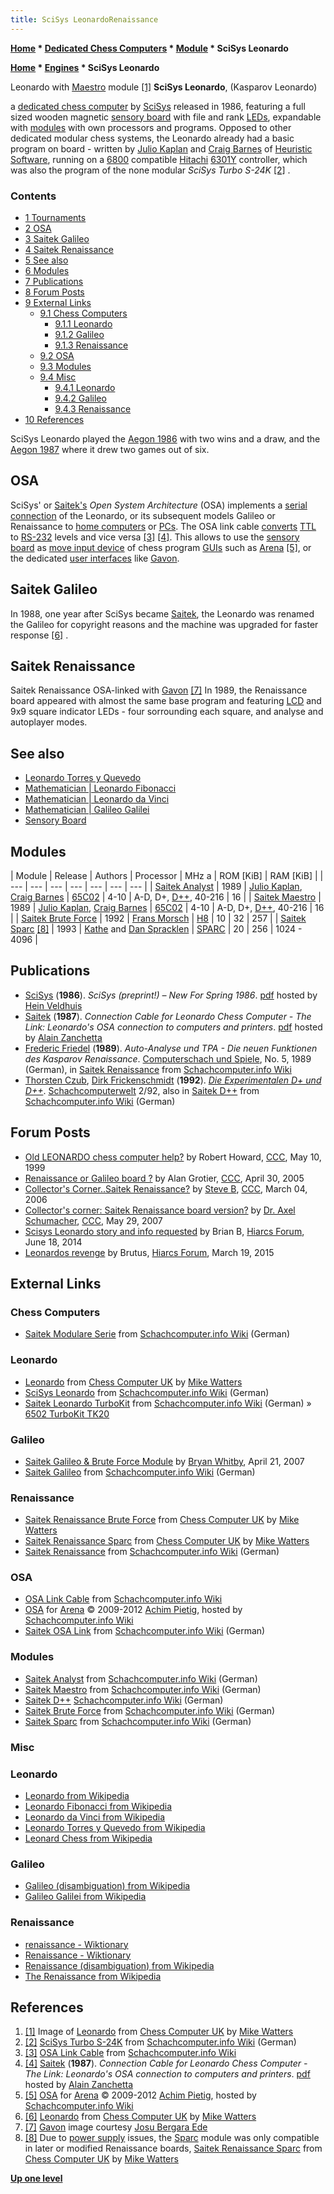 ```yaml
---
title: SciSys LeonardoRenaissance
---
```

**[Home](Home "Home") \* [Dedicated Chess Computers](Dedicated_Chess_Computers "Dedicated Chess Computers") \* [Module](Module "Module") \* SciSys Leonardo**  

**[Home](Home "Home") \* [Engines](Engines "Engines") \* SciSys Leonardo**



 [](http://www.chesscomputeruk.com/html/leonardo.html) Leonardo with [Maestro](index.php?title=Saitek_Maestro&action=edit&redlink=1 "Saitek Maestro (page does not exist)") module <a id="cite-note-1" href="#cite-ref-1">[1]</a> 
**SciSys Leonardo**, (Kasparov Leonardo)  

a [dedicated chess computer](Dedicated_Chess_Computers "Dedicated Chess Computers") by [SciSys](Saitek "Saitek") released in 1986, featuring a full sized wooden magnetic [sensory board](Sensory_Board "Sensory Board") with file and rank [LEDs](https://en.wikipedia.org/wiki/Light-emitting_diode), expandable with [modules](Module "Module") with own processors and programs. Opposed to other dedicated modular chess systems, the Leonardo already had a basic program on board - written by [Julio Kaplan](Julio_Kaplan "Julio Kaplan") and [Craig Barnes](Craig_Barnes "Craig Barnes") of [Heuristic Software](Heuristic_Software "Heuristic Software"), running on a [6800](6800 "6800") compatible [Hitachi](https://en.wikipedia.org/wiki/Hitachi) [6301Y](6800#6301 "6800") controller, which was also the program of the none modular *SciSys Turbo S-24K* <a id="cite-note-2" href="#cite-ref-2">[2]</a> . 



### Contents


* [1 Tournaments](#tournaments)
* [2 OSA](#osa)
* [3 Saitek Galileo](#saitek-galileo)
* [4 Saitek Renaissance](#saitek-renaissance)
* [5 See also](#see-also)
* [6 Modules](#modules)
* [7 Publications](#publications)
* [8 Forum Posts](#forum-posts)
* [9 External Links](#external-links)
	+ [9.1 Chess Computers](#chess-computers)
		- [9.1.1 Leonardo](#leonardo)
		- [9.1.2 Galileo](#galileo)
		- [9.1.3 Renaissance](#renaissance)
	+ [9.2 OSA](#osa-2)
	+ [9.3 Modules](#modules-2)
	+ [9.4 Misc](#misc)
		- [9.4.1 Leonardo](#leonardo-2)
		- [9.4.2 Galileo](#galileo-2)
		- [9.4.3 Renaissance](#renaissance-2)
* [10 References](#references)






SciSys Leonardo played the [Aegon 1986](Aegon_1986 "Aegon 1986") with two wins and a draw, and the [Aegon 1987](Aegon_1987 "Aegon 1987") where it drew two games out of six.




## OSA


SciSys' or [Saitek's](Saitek "Saitek") *Open System Architecture* (OSA) implements a [serial connection](https://en.wikipedia.org/wiki/Serial_communication) of the Leonardo, or its subsequent models Galileo or Renaissance to [home computers](Hardware#Home "Hardware") or [PCs](IBM_PC "IBM PC"). The OSA link cable [converts](https://en.wikipedia.org/wiki/MAX232) [TTL](https://en.wikipedia.org/wiki/Transistor%E2%80%93transistor_logic) to [RS-232](https://en.wikipedia.org/wiki/RS-232) levels and vice versa <a id="cite-note-3" href="#cite-ref-3">[3]</a> <a id="cite-note-4" href="#cite-ref-4">[4]</a>. This allows to use the [sensory board](Sensory_Board "Sensory Board") as [move input device](Entering_Moves "Entering Moves") of chess program [GUIs](GUI "GUI") such as [Arena](Arena "Arena") <a id="cite-note-5" href="#cite-ref-5">[5]</a>, or the dedicated [user interfaces](User_Interface "User Interface") like [Gavon](Gavon "Gavon").




## Saitek Galileo


In 1988, one year after SciSys became [Saitek](Saitek "Saitek"), the Leonardo was renamed the Galileo for copyright reasons and the machine was upgraded for faster response <a id="cite-note-6" href="#cite-ref-6">[6]</a> .




## Saitek Renaissance


 [](Gavon#Renaissance "Gavon#Renaissance") Saitek Renaissance OSA-linked with [Gavon](Gavon#Renaissance "Gavon") <a id="cite-note-7" href="#cite-ref-7">[7]</a> 
In 1989, the Renaissance board appeared with almost the same base program and featuring [LCD](https://en.wikipedia.org/wiki/Liquid-crystal_display) and 9x9 square indicator LEDs - four sorrounding each square, and analyse and autoplayer modes. 



## See also


* [Leonardo Torres y Quevedo](Leonardo_Torres_y_Quevedo "Leonardo Torres y Quevedo")
* [Mathematician | Leonardo Fibonacci](Mathematician#Fibonacci "Mathematician")
* [Mathematician | Leonardo da Vinci](Mathematician#Leonardo "Mathematician")
* [Mathematician | Galileo Galilei](Mathematician#GalileoGalilei "Mathematician")
* [Sensory Board](Sensory_Board "Sensory Board")


## Modules




|  Module
 |  Release
 |  Authors
 |  Processor
 |  MHz a
 |  ROM [KiB]
 |  RAM [KiB]
 |
| --- | --- | --- | --- | --- | --- | --- |
| [Saitek Analyst](index.php?title=Saitek_Analyst&action=edit&redlink=1 "Saitek Analyst (page does not exist)") |  1989
 | [Julio Kaplan](Julio_Kaplan "Julio Kaplan"), [Craig Barnes](Craig_Barnes "Craig Barnes") | [65C02](6502 "6502") |  4-10
 |  A-D, D+, [D++](http://www.schach-computer.info/wiki/index.php/Saitek_D%2B%2B), 40-216
 |  16
 |
| [Saitek Maestro](index.php?title=Saitek_Maestro&action=edit&redlink=1 "Saitek Maestro (page does not exist)") |  1989
 | [Julio Kaplan](Julio_Kaplan "Julio Kaplan"), [Craig Barnes](Craig_Barnes "Craig Barnes") | [65C02](6502 "6502") |  4-10
 |  A-D, D+, [D++](http://www.schach-computer.info/wiki/index.php/Saitek_D%2B%2B), 40-216
 |  16
 |
| [Saitek Brute Force](Saitek_Brute_Force "Saitek Brute Force") |  1992
 | [Frans Morsch](Frans_Morsch "Frans Morsch") | [H8](H8 "H8") |  10
 |  32
 |  257
 |
| [Saitek Sparc](Kasparov_Sparc "Kasparov Sparc") <a id="cite-note-8" href="#cite-ref-8">[8]</a> |  1993
 | [Kathe](Kathe_Spracklen "Kathe Spracklen") and [Dan Spracklen](Dan_Spracklen "Dan Spracklen") | [SPARC](SPARC "SPARC") |  20
 |  256
 |  1024 - 4096
 |


## Publications


* [SciSys](Saitek "Saitek") (**1986**). *SciSys (preprint!) – New For Spring 1986*. [pdf](http://www.schaakcomputers.nl/hein_veldhuis/database/files/10-0000%20SciSys%20brochure%20-%20New%20for%20Spring%201986.pdf) hosted by [Hein Veldhuis](Hein_Veldhuis "Hein Veldhuis")
* [Saitek](Saitek "Saitek") (**1987**). *Connection Cable for Leonardo Chess Computer - The Link: Leonardo's OSA connection to computers and printers*. [pdf](http://alain.zanchetta.free.fr/docs/Saitek/OsaCableUS.pdf) hosted by [Alain Zanchetta](index.php?title=Alain_Zanchetta&action=edit&redlink=1 "Alain Zanchetta (page does not exist)")
* [Frederic Friedel](Frederic_Friedel "Frederic Friedel") (**1989**). *Auto-Analyse und TPA - Die neuen Funktionen des Kasparov Renaissance*. [Computerschach und Spiele](Computerschach_und_Spiele "Computerschach und Spiele"), No. 5, 1989 (German), in [Saitek Renaissance](http://www.schach-computer.info/wiki/index.php/Saitek_Renaissance) from [Schachcomputer.info Wiki](http://www.schach-computer.info/wiki/index.php/Hauptseite_En)
* [Thorsten Czub](Thorsten_Czub "Thorsten Czub"), [Dirk Frickenschmidt](Dirk_Frickenschmidt "Dirk Frickenschmidt") (**1992**). *[Die Experimentalen D+ und D++](http://www.schach-computer.info/wiki/index.php/Saitek_D%2B%2B)*. [Schachcomputerwelt](http://www.thorstenczub.de/scw.html) 2/92, also in [Saitek D++](http://www.schach-computer.info/wiki/index.php/Saitek_D%2B%2B) from [Schachcomputer.info Wiki](http://www.schach-computer.info/wiki/index.php/Hauptseite_En) (German)


## Forum Posts


* [Old LEONARDO chess computer help?](https://www.stmintz.com/ccc/index.php?id=51309) by Robert Howard, [CCC](CCC "CCC"), May 10, 1999
* [Renaissance or Galileo board ?](https://www.stmintz.com/ccc/index.php?id=423666) by Alan Grotier, [CCC](CCC "CCC"), April 30, 2005
* [Collector's Corner..Saitek Renaissance?](https://www.stmintz.com/ccc/index.php?id=491374) by [Steve B](Steve_Blincoe "Steve Blincoe"), [CCC](CCC "CCC"), March 04, 2006
* [Collector's corner: Saitek Renaissance board version?](http://www.talkchess.com/forum/viewtopic.php?t=14102) by [Dr. Axel Schumacher](index.php?title=Dr._Axel_Schumacher&action=edit&redlink=1 "Dr. Axel Schumacher (page does not exist)"), [CCC](CCC "CCC"), May 29, 2007
* [Scisys Leonardo story and info requested](http://www.hiarcs.net/forums/viewtopic.php?t=6751) by Brian B, [Hiarcs Forum](Computer_Chess_Forums "Computer Chess Forums"), June 18, 2014
* [Leonardos revenge](http://www.hiarcs.net/forums/viewtopic.php?t=7103) by Brutus, [Hiarcs Forum](Computer_Chess_Forums "Computer Chess Forums"), March 19, 2015


## External Links


### Chess Computers


* [Saitek Modulare Serie](http://www.schach-computer.info/wiki/index.php/Saitek_Modulare_Serie) from [Schachcomputer.info Wiki](http://www.schach-computer.info/wiki/index.php/Hauptseite_En) (German)


### Leonardo


* [Leonardo](http://www.chesscomputeruk.com/html/leonardo.html) from [Chess Computer UK](http://www.chesscomputeruk.com/index.html) by [Mike Watters](Mike_Watters "Mike Watters")
* [SciSys Leonardo](http://www.schach-computer.info/wiki/index.php/SciSys_Leonardo) from [Schachcomputer.info Wiki](http://www.schach-computer.info/wiki/index.php/Hauptseite_En) (German)
* [Saitek Leonardo TurboKit](http://www.schach-computer.info/wiki/index.php/Saitek_Leonardo_TurboKit) from [Schachcomputer.info Wiki](http://www.schach-computer.info/wiki/index.php/Hauptseite_En) (German) » [6502 TurboKit TK20](6502#TK20 "6502")


### Galileo


* [Saitek Galileo & Brute Force Module](http://saitekgalileo.blogspot.com/) by [Bryan Whitby](index.php?title=Bryan_Whitby&action=edit&redlink=1 "Bryan Whitby (page does not exist)"), April 21, 2007
* [Saitek Galileo](http://www.schach-computer.info/wiki/index.php/Saitek_Galileo) from [Schachcomputer.info Wiki](http://www.schach-computer.info/wiki/index.php/Hauptseite_En) (German)


### Renaissance


* [Saitek Renaissance Brute Force](http://www.chesscomputeruk.com/html/saitek_renaissance_brute_force.html) from [Chess Computer UK](http://www.chesscomputeruk.com/index.html) by [Mike Watters](Mike_Watters "Mike Watters")
* [Saitek Renaissance Sparc](http://www.chesscomputeruk.com/html/saitek_renaissance_sparc.html) from [Chess Computer UK](http://www.chesscomputeruk.com/index.html) by [Mike Watters](Mike_Watters "Mike Watters")
* [Saitek Renaissance](http://www.schach-computer.info/wiki/index.php/Saitek_Renaissance) from [Schachcomputer.info Wiki](http://www.schach-computer.info/wiki/index.php/Hauptseite_En) (German)


### OSA


* [OSA Link Cable](http://www.schach-computer.info/wiki/index.php/OSA_Link_Cable) from [Schachcomputer.info Wiki](http://www.schach-computer.info/wiki/index.php/Hauptseite_En)
* [OSA](http://www.schach-computer.info/wiki/index.php/OSA_for_Arena) for [Arena](Arena "Arena") © 2009-2012 [Achim Pietig](index.php?title=Achim_Pietig&action=edit&redlink=1 "Achim Pietig (page does not exist)"), hosted by [Schachcomputer.info Wiki](http://www.schach-computer.info/wiki/index.php/Hauptseite_En)
* [Saitek OSA Link](http://www.schach-computer.info/wiki/index.php/Saitek_OSA_Link) from [Schachcomputer.info Wiki](http://www.schach-computer.info/wiki/index.php/Hauptseite_En) (German)


### Modules


* [Saitek Analyst](http://www.schach-computer.info/wiki/index.php/Saitek_Analyst) from [Schachcomputer.info Wiki](http://www.schach-computer.info/wiki/index.php/Hauptseite_En) (German)
* [Saitek Maestro](http://www.schach-computer.info/wiki/index.php/Saitek_Maestro) from [Schachcomputer.info Wiki](http://www.schach-computer.info/wiki/index.php/Hauptseite_En) (German)
* [Saitek D++](http://www.schach-computer.info/wiki/index.php/Saitek_D%2B%2B) [Schachcomputer.info Wiki](http://www.schach-computer.info/wiki/index.php/Hauptseite_En) (German)
* [Saitek Brute Force](http://www.schach-computer.info/wiki/index.php/Saitek_Brute_Force) from [Schachcomputer.info Wiki](http://www.schach-computer.info/wiki/index.php/Hauptseite_En) (German)
* [Saitek Sparc](http://www.schach-computer.info/wiki/index.php/Saitek_Sparc) from [Schachcomputer.info Wiki](http://www.schach-computer.info/wiki/index.php/Hauptseite_En) (German)


### Misc


### Leonardo


* [Leonardo from Wikipedia](https://en.wikipedia.org/wiki/Leonardo)
* [Leonardo Fibonacci from Wikipedia](https://en.wikipedia.org/wiki/Fibonacci)
* [Leonardo da Vinci from Wikipedia](https://en.wikipedia.org/wiki/Leonardo_da_Vinci)
* [Leonardo Torres y Quevedo from Wikipedia](https://en.wikipedia.org/wiki/Leonardo_Torres_y_Quevedo)
* [Leonard Chess from Wikipedia](https://en.wikipedia.org/wiki/Leonard_Chess)


### Galileo


* [Galileo (disambiguation) from Wikipedia](https://en.wikipedia.org/wiki/Galileo_%28disambiguation%29)
* [Galileo Galilei from Wikipedia](https://en.wikipedia.org/wiki/Galileo_Galilei)


### Renaissance


* [renaissance - Wiktionary](https://en.wiktionary.org/wiki/renaissance)
* [Renaissance - Wiktionary](https://en.wiktionary.org/wiki/Renaissance)
* [Renaissance (disambiguation) from Wikipedia](https://en.wikipedia.org/wiki/Renaissance_%28disambiguation%29)
* [The Renaissance from Wikipedia](https://en.wikipedia.org/wiki/The_Renaissance)


## References


1. <a id="cite-ref-1" href="#cite-note-1">[1]</a> Image of [Leonardo](http://www.chesscomputeruk.com/html/leonardo.html) from [Chess Computer UK](http://www.chesscomputeruk.com/index.html) by [Mike Watters](Mike_Watters "Mike Watters")
2. <a id="cite-ref-2" href="#cite-note-2">[2]</a> [SciSys Turbo S-24K](http://www.schach-computer.info/wiki/index.php/SciSys_Turbo_S-24K) from [Schachcomputer.info Wiki](http://www.schach-computer.info/wiki/index.php/Hauptseite_En) (German)
3. <a id="cite-ref-3" href="#cite-note-3">[3]</a> [OSA Link Cable](http://www.schach-computer.info/wiki/index.php/OSA_Link_Cable) from [Schachcomputer.info Wiki](http://www.schach-computer.info/wiki/index.php/Hauptseite_En)
4. <a id="cite-ref-4" href="#cite-note-4">[4]</a> [Saitek](Saitek "Saitek") (**1987**). *Connection Cable for Leonardo Chess Computer - The Link: Leonardo's OSA connection to computers and printers*. [pdf](http://alain.zanchetta.free.fr/docs/Saitek/OsaCableUS.pdf) hosted by [Alain Zanchetta](index.php?title=Alain_Zanchetta&action=edit&redlink=1 "Alain Zanchetta (page does not exist)")
5. <a id="cite-ref-5" href="#cite-note-5">[5]</a> [OSA](http://www.schach-computer.info/wiki/index.php/OSA_for_Arena) for [Arena](Arena "Arena") © 2009-2012 [Achim Pietig](index.php?title=Achim_Pietig&action=edit&redlink=1 "Achim Pietig (page does not exist)"), hosted by [Schachcomputer.info Wiki](http://www.schach-computer.info/wiki/index.php/Hauptseite_En)
6. <a id="cite-ref-6" href="#cite-note-6">[6]</a> [Leonardo](http://www.chesscomputeruk.com/html/leonardo.html) from [Chess Computer UK](http://www.chesscomputeruk.com/index.html) by [Mike Watters](Mike_Watters "Mike Watters")
 7. <a id="cite-ref-7" href="#cite-note-7">[7]</a> [Gavon](Gavon "Gavon") image courtesy [Josu Bergara Ede](index.php?title=Josu_Bergara_Ede&action=edit&redlink=1 "Josu Bergara Ede (page does not exist)") 
8. <a id="cite-ref-8" href="#cite-note-8">[8]</a> Due to [power supply](https://en.wikipedia.org/wiki/Power_supply) issues, the [Sparc](Kasparov_Sparc "Kasparov Sparc") module was only compatible in later or modified Renaissance boards, [Saitek Renaissance Sparc](http://www.chesscomputeruk.com/html/saitek_renaissance_sparc.html) from [Chess Computer UK](http://www.chesscomputeruk.com/index.html) by [Mike Watters](Mike_Watters "Mike Watters")

**[Up one level](Engines "Engines")**







 
